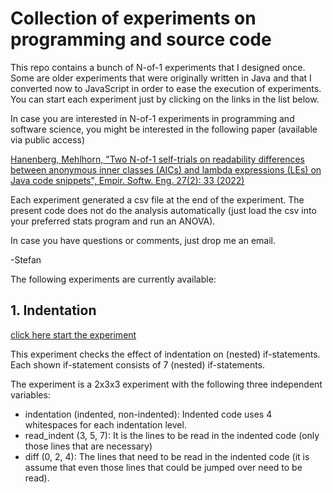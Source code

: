 # Collection of experiments on programming and source code

This repo contains a bunch of N-of-1 experiments that I designed once. Some are older experiments that were originally written in Java and that I converted now to JavaScript in order to ease the execution of experiments. You can start
each experiment just by clicking on the links in the list below.

In case you are interested in N-of-1 experiments in programming and software science, you might be interested in the following paper (available via public access)

[Hanenberg, Mehlhorn, "Two N-of-1 self-trials on readability differences between anonymous inner classes (AICs) and lambda expressions (LEs) on Java code snippets", Empir. Softw. Eng. 27(2): 33 (2022)](https://doi.org/10.1007/s10664-021-10077-3)

Each experiment generated a csv file at the end of the experiment. The present code does not do the analysis automatically (just load the csv into your preferred stats program and run an ANOVA).

In case you have questions or comments, just drop me an email.

-Stefan


The following experiments are currently available:

## 1. Indentation
[click here start the experiment](https://htmlpreview.github.io/?https://raw.githubusercontent.com/shanenbe/Experiments/main/2023_Indentation/index.html)

This experiment checks the effect of indentation on (nested) if-statements. Each shown if-statement consists of 7 (nested) if-statements.

The experiment is a 2x3x3 experiment with the following three independent variables:

- indentation (indented, non-indented): Indented code uses 4 whitespaces for each indentation level.
- read_indent (3, 5, 7): It is the lines to be read in the indented code (only those lines that are necessary)
- diff (0, 2, 4): The lines that need to be read in the indented code (it is assume that even those lines that could be jumped over need to be read).
